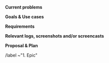 <!-- 
Please read https://wiki.gnome.org/Community/GettingInTouch/BugReportingGuidelines
first to ensure that you create a clear and specific issue.
-->

**Current problems**

<!--
What are the problems that the GNOME Shell currently has?
-->

**Goals & Use cases**

<!--
What are the use cases that this proposal will cover?
What are the end goals?
-->

**Requirements**

<!--
What does the solution need to ensure for being successful?
-->

**Relevant logs, screenshots and/or screencasts**

<!-- 
If you have further information, such as technical documentation,
code, mockups, or a similar feature in another desktop environments,
please provide links and/or screenshots.
-->

**Proposal & Plan**

<!--
What is the solution and how should it be achieved? Can it be split
up in smaller tasks?
-->

<!-- Do not remove the following line -->
/label ~"1. Epic"
